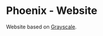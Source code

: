 # Phoenix - Website

Website based on [Grayscale]( https://startbootstrap.com/template-overviews/grayscale/).
